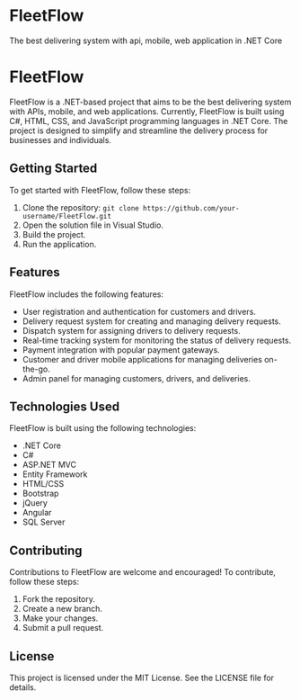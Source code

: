 # FleetFlow
The best delivering system with api, mobile, web application in .NET Core

# FleetFlow

FleetFlow is a .NET-based project that aims to be the best delivering system with APIs, mobile, and web applications. Currently, FleetFlow is built using C#, HTML, CSS, and JavaScript programming languages in .NET Core. The project is designed to simplify and streamline the delivery process for businesses and individuals.

## Getting Started

To get started with FleetFlow, follow these steps:

1. Clone the repository: `git clone https://github.com/your-username/FleetFlow.git`
2. Open the solution file in Visual Studio.
3. Build the project.
4. Run the application.

## Features

FleetFlow includes the following features:

- User registration and authentication for customers and drivers.
- Delivery request system for creating and managing delivery requests.
- Dispatch system for assigning drivers to delivery requests.
- Real-time tracking system for monitoring the status of delivery requests.
- Payment integration with popular payment gateways.
- Customer and driver mobile applications for managing deliveries on-the-go.
- Admin panel for managing customers, drivers, and deliveries.

## Technologies Used

FleetFlow is built using the following technologies:

- .NET Core
- C#
- ASP.NET MVC
- Entity Framework
- HTML/CSS
- Bootstrap
- jQuery
- Angular
- SQL Server

## Contributing

Contributions to FleetFlow are welcome and encouraged! To contribute, follow these steps:

1. Fork the repository.
2. Create a new branch.
3. Make your changes.
4. Submit a pull request.

## License

This project is licensed under the MIT License. See the LICENSE file for details.
